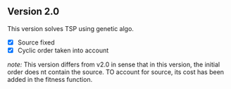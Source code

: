 ## Version 2.0
This version solves TSP using genetic algo. 

- [x] Source fixed
- [x] Cyclic order taken into account

*note:* This version differs from v2.0 in sense that in this version, the initial order does nt contain the source. TO account for source, its cost has been added in the fitness function.
